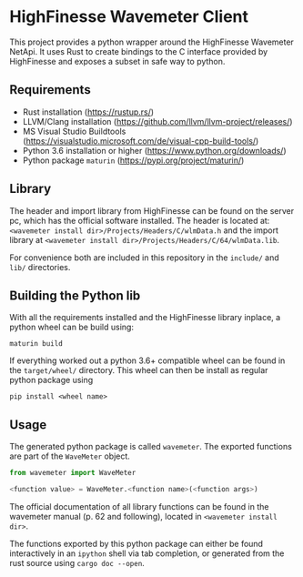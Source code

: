 # HighFinesse Wavemeter Client
This project provides a python wrapper around the HighFinesse Wavemeter NetApi. It uses Rust to create bindings to the C interface provided by HighFinesse and exposes a subset in safe way to python.

## Requirements
- Rust installation (https://rustup.rs/)
- LLVM/Clang installation (https://github.com/llvm/llvm-project/releases/)
- MS Visual Studio Buildtools (https://visualstudio.microsoft.com/de/visual-cpp-build-tools/)
- Python 3.6 installation or higher (https://www.python.org/downloads/)
- Python package `maturin` (https://pypi.org/project/maturin/)

## Library
The header and import library from HighFinesse can be found on the server pc, which has the official software installed. The header is located at:
`<wavemeter install dir>/Projects/Headers/C/wlmData.h` and the import library at `<wavemeter install dir>/Projects/Headers/C/64/wlmData.lib`.

For convenience both are included in this repository in the `include/` and `lib/` directories.

## Building the Python lib
With all the requirements installed and the HighFinesse library inplace, a python wheel can be build using:
```
maturin build
```
If everything worked out a python 3.6+ compatible wheel can be found in the `target/wheel/` directory. This wheel can then be install as regular python package using
```
pip install <wheel name>
```

## Usage
The generated python package is called `wavemeter`. The exported functions are part of the `WaveMeter` object.
```python
from wavemeter import WaveMeter

<function value> = WaveMeter.<function name>(<function args>)
```
The official documentation of all library functions can be found in the wavemeter manual (p. 62 and following), located in `<wavemeter install dir>`.

The functions exported by this python package can either be found interactively in an `ipython` shell via tab completion, or generated from the rust source using `cargo doc --open`.